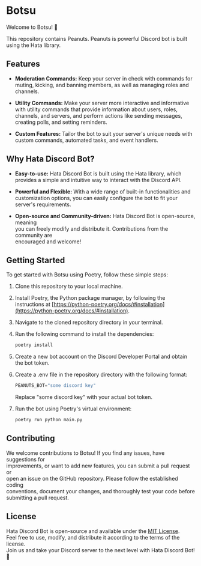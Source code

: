 # Botsu

Welcome to Botsu! 🤖

This repository contains Peanuts.
Peanuts is powerful Discord bot is built using the Hata library.

## Features

- **Moderation Commands:** Keep your server in check with commands for muting,
kicking, and banning members, as well as managing roles and channels.

- **Utility Commands:** Make your server more interactive and informative with
utility commands that provide information about users, roles, channels, and
servers, and perform actions like sending messages, creating polls, and setting reminders.

- **Custom Features:** Tailor the bot to suit your server's unique needs with
custom commands, automated tasks, and event handlers.

## Why Hata Discord Bot?

- **Easy-to-use:** Hata Discord Bot is built using the Hata library, which\
provides a simple and intuitive way to interact with the Discord API.

- **Powerful and Flexible:** With a wide range of built-in functionalities and\
customization options, you can easily configure the bot to fit your server's requirements.

- **Open-source and Community-driven:** Hata Discord Bot is open-source, meaning\
you can freely modify and distribute it. Contributions from the community are\
encouraged and welcome!

## Getting Started

To get started with Botsu using Poetry, follow these simple steps:

1. Clone this repository to your local machine.
2. Install Poetry, the Python package manager, by following the instructions at [https://python-poetry.org/docs/#installation](https://python-poetry.org/docs/#installation).
3. Navigate to the cloned repository directory in your terminal.
4. Run the following command to install the dependencies:

    ```bash
    poetry install
    ```

5. Create a new bot account on the Discord Developer Portal and obtain the bot token.
6. Create a .env file in the repository directory with the following format:

    ```py
    PEANUTS_BOT="some discord key"
    ```

    Replace "some discord key" with your actual bot token.

7. Run the bot using Poetry's virtual environment:

    ```bash
    poetry run python main.py
    ```

## Contributing

We welcome contributions to Botsu! If you find any issues, have suggestions for\
improvements, or want to add new features, you can submit a pull request or\
open an issue on the GitHub repository. Please follow the established coding\
conventions, document your changes, and thoroughly test your code before\
submitting a pull request.

## License

Hata Discord Bot is open-source and available under the [MIT License](LICENSE).\
Feel free to use, modify, and distribute it according to the terms of the license.\
Join us and take your Discord server to the next level with Hata Discord Bot! 🚀
